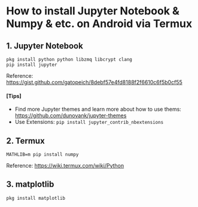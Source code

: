 # How to install Jupyter Notebook & Numpy & etc. on Android via Termux

## 1. Jupyter Notebook

``` shell
pkg install python python libzmq libcrypt clang
pip install jupyter
```
Reference: https://gist.github.com/gatopeich/8debf57e4fd8188f2f6610c6f5b0cf55

#### [Tips]
- Find more Jupyter themes and learn more about how to use thems: https://github.com/dunovank/jupyter-themes
- Use Extensions: ` pip install jupyter_contrib_nbextensions `


##  2. Termux

``` shell
MATHLIB=m pip install numpy
```
Reference: https://wiki.termux.com/wiki/Python

## 3. matplotlib
``` shell
pkg install matplotlib
```
